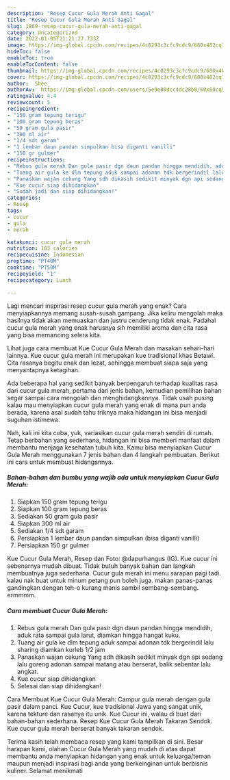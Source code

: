 ```yaml
---
description: "Resep Cucur Gula Merah Anti Gagal"
title: "Resep Cucur Gula Merah Anti Gagal"
slug: 1869-resep-cucur-gula-merah-anti-gagal
category: Uncategorized
date: 2022-01-05T21:21:27.733Z
image: https://img-global.cpcdn.com/recipes/4c0293c3cfc9cdc9/680x482cq70/cucur-gula-merah-foto-resep-utama.jpg
hideToc: false
enableToc: true
enableTocContent: false
thumbnail: https://img-global.cpcdn.com/recipes/4c0293c3cfc9cdc9/680x482cq70/cucur-gula-merah-foto-resep-utama.jpg
cover: https://img-global.cpcdn.com/recipes/4c0293c3cfc9cdc9/680x482cq70/cucur-gula-merah-foto-resep-utama.jpg
author:  Shee_
authorAv:  https://img-global.cpcdn.com/users/5e9e80dcc4dc28b0/60x60cq50/avatar.jpg
ratingvalue: 4.4
reviewcount: 5
recipeingredient:
- "150 gram tepung terigu"
- "100 gram tepung beras"
- "50 gram gula pasir"
- "300 ml air"
- "1/4 sdt garam"
- "1 lembar daun pandan simpulkan bisa diganti vanilli"
- "150 gr gulmer"
recipeinstructions:
- "Rebus gula merah Dan gula pasir dgn daun pandan hingga mendidih, aduk rata sampai gula larut, diamkan hingga hangat kuku."
- "Tuang air gula ke dlm tepung aduk sampai adonan tdk bergerindil lalu sharing diamkan kurleb 1/2 jam"
- "Panaskan wajan cekung Yang sdh dikasih sedikit minyak dgn api sedang lalu goreng adonan sampai matang atau berserat, balik sebentar lalu angkat."
- "Kue cucur siap dihidangkan"
- "Sudah jadi dan siap dihidangkan!"
categories:
- Resep
tags:
- cucur
- gula
- merah

katakunci: cucur gula merah 
nutrition: 103 calories
recipecuisine: Indonesian
preptime: "PT40M"
cooktime: "PT59M"
recipeyield: "1"
recipecategory: Lunch

---
```



Lagi mencari inspirasi resep cucur gula merah yang enak? Cara menyiapkannya memang susah-susah gampang. Jika keliru mengolah maka hasilnya tidak akan memuaskan dan justru cenderung tidak enak. Padahal cucur gula merah yang enak harusnya sih memiliki aroma dan cita rasa yang bisa memancing selera kita.


Lihat juga cara membuat Kue Cucur Gula Merah dan masakan sehari-hari lainnya. Kue cucur gula merah ini merupakan kue tradisional khas Betawi. Cita rasanya begitu enak dan lezat, sehingga membuat siapa saja yang menyantapnya ketagihan.

Ada beberapa hal yang sedikit banyak berpengaruh terhadap kualitas rasa dari cucur gula merah, pertama dari jenis bahan, kemudian pemilihan bahan segar sampai cara mengolah dan menghidangkannya. Tidak usah pusing kalau mau menyiapkan cucur gula merah yang enak di mana pun anda berada, karena asal sudah tahu triknya maka hidangan ini bisa menjadi suguhan istimewa.


Nah, kali ini kita coba, yuk, variasikan cucur gula merah sendiri di rumah. Tetap berbahan yang sederhana, hidangan ini bisa memberi manfaat dalam membantu menjaga kesehatan tubuh kita. Kamu bisa menyiapkan Cucur Gula Merah menggunakan 7 jenis bahan dan 4 langkah pembuatan. Berikut ini cara untuk membuat hidangannya.

<!--inarticleads1-->

##### Bahan-bahan dan bumbu yang wajib ada untuk menyiapkan Cucur Gula Merah:

1. Siapkan 150 gram tepung terigu
1. Siapkan 100 gram tepung beras
1. Sediakan 50 gram gula pasir
1. Siapkan 300 ml air
1. Sediakan 1/4 sdt garam
1. Persiapkan 1 lembar daun pandan simpulkan (bisa diganti vanilli)
1. Persiapkan 150 gr gulmer


Kue Cucur Gula Merah, Resep dan Foto: @dapurhangus (IG). Kue cucur ini sebenarnya mudah dibuat. Tidak butuh banyak bahan dan langkah membuatnya juga sederhana. Cucur gula merah ini menu sarapan pagi tadi. kalau nak buat untuk minum petang pun boleh juga. makan panas-panas gandingkan dengan teh-o kurang manis sambil sembang-sembang. ermmmm. 

<!--inarticleads2-->

##### Cara membuat Cucur Gula Merah:

1. Rebus gula merah Dan gula pasir dgn daun pandan hingga mendidih, aduk rata sampai gula larut, diamkan hingga hangat kuku.
1. Tuang air gula ke dlm tepung aduk sampai adonan tdk bergerindil lalu sharing diamkan kurleb 1/2 jam
1. Panaskan wajan cekung Yang sdh dikasih sedikit minyak dgn api sedang lalu goreng adonan sampai matang atau berserat, balik sebentar lalu angkat.
1. Kue cucur siap dihidangkan
1. Selesai dan siap dihidangkan!

Cara Membuat Kue Cucur Gula Merah: Campur gula merah dengan gula pasir dalam panci. Kue Cucur, kue tradisional Jawa yang sangat unik, karena tekture dan rasanya itu unik. Kue Cucur ini, walau di buat dari bahan-bahan sederhana. Resep Kue Cucur Gula Merah Takaran Sendok. Kue cucur gula merah berserat banyak takaran sendok. 

Terima kasih telah membaca resep yang kami tampilkan di sini. Besar harapan kami, olahan Cucur Gula Merah yang mudah di atas dapat membantu anda menyiapkan hidangan yang enak untuk keluarga/teman maupun menjadi inspirasi bagi anda yang berkeinginan untuk berbisnis kuliner. Selamat menikmati
